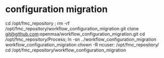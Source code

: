 # configuration migration

cd /opt/fmc_repository  ; rm -rf /opt/fmc_repository/workflow_configuration_migration
git clone git@github.com:openmsa/workflow_configuration_migration.git
cd /opt/fmc_repository/Process; ln -sn ../workflow_configuration_migration workflow_configuration_migration
chown -R ncuser: /opt/fmc_repository/
cd /opt/fmc_repository/workflow_configuration_migration

